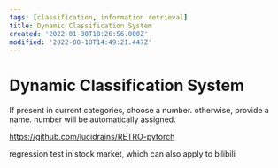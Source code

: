 ```yaml
---
tags: [classification, information retrieval]
title: Dynamic Classification System
created: '2022-01-30T18:26:56.000Z'
modified: '2022-08-18T14:49:21.447Z'
---
```


# Dynamic Classification System

If present in current categories, choose a number.
otherwise, provide a name. number will be automatically assigned.

https://github.com/lucidrains/RETRO-pytorch

regression test in stock market, which can also apply to bilibili
